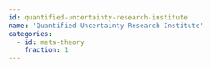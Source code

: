 ```yaml
---
id: quantified-uncertainty-research-institute
name: 'Quantified Uncertainty Research Institute'
categories:
  - id: meta-theory
    fraction: 1
---
```

